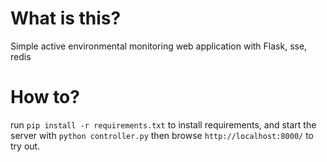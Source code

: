 What is this?
==========

Simple active environmental monitoring web application with Flask, sse, redis

How to?
==========

run `pip install -r requirements.txt` to install requirements, and start the server with `python controller.py` then browse `http://localhost:8000/` to try out.
